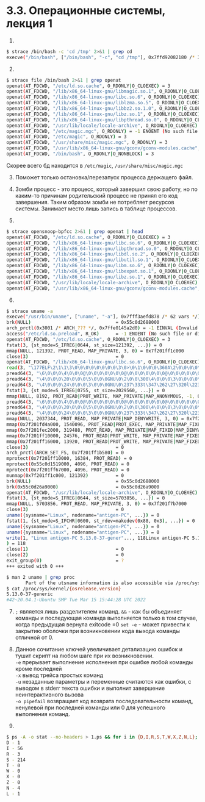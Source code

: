 # 3.3. Операционные системы, лекция 1 #
1. 
```bash
$ strace /bin/bash -c 'cd /tmp' 2>&1 | grep cd
execve("/bin/bash", ["/bin/bash", "-c", "cd /tmp"], 0x7ffd92082180 /* 34 vars */) = 0
```
2. 
```bash
$ strace file /bin/bash 2>&1 | grep openat
openat(AT_FDCWD, "/etc/ld.so.cache", O_RDONLY|O_CLOEXEC) = 3
openat(AT_FDCWD, "/lib/x86_64-linux-gnu/libmagic.so.1", O_RDONLY|O_CLOEXEC) = 3
openat(AT_FDCWD, "/lib/x86_64-linux-gnu/libc.so.6", O_RDONLY|O_CLOEXEC) = 3
openat(AT_FDCWD, "/lib/x86_64-linux-gnu/liblzma.so.5", O_RDONLY|O_CLOEXEC) = 3
openat(AT_FDCWD, "/lib/x86_64-linux-gnu/libbz2.so.1.0", O_RDONLY|O_CLOEXEC) = 3
openat(AT_FDCWD, "/lib/x86_64-linux-gnu/libz.so.1", O_RDONLY|O_CLOEXEC) = 3
openat(AT_FDCWD, "/lib/x86_64-linux-gnu/libpthread.so.0", O_RDONLY|O_CLOEXEC) = 3
openat(AT_FDCWD, "/usr/lib/locale/locale-archive", O_RDONLY|O_CLOEXEC) = 3
openat(AT_FDCWD, "/etc/magic.mgc", O_RDONLY) = -1 ENOENT (No such file or directory)
openat(AT_FDCWD, "/etc/magic", O_RDONLY) = 3
openat(AT_FDCWD, "/usr/share/misc/magic.mgc", O_RDONLY) = 3
openat(AT_FDCWD, "/usr/lib/x86_64-linux-gnu/gconv/gconv-modules.cache", O_RDONLY) = 3
openat(AT_FDCWD, "/bin/bash", O_RDONLY|O_NONBLOCK) = 3
```
Скорее всего бд находится в <code>/etc/magic</code>, <code>/usr/share/misc/magic.mgc</code>

3. Поможет только остановка/перезапуск процесса держащего файл.

4. Зомби процесс - это процесс, который завершил свою работу, 
но по каким-то причинам родительский процесс не принял его код завершения.
Таким образом зомби не потребляет ресурсов системы. Занимает место лишь запись в таблице процессов.

5. 
```bash
$ strace opensnoop-bpfcc 2>&1 | grep openat | head
openat(AT_FDCWD, "/etc/ld.so.cache", O_RDONLY|O_CLOEXEC) = 3
openat(AT_FDCWD, "/lib/x86_64-linux-gnu/libc.so.6", O_RDONLY|O_CLOEXEC) = 3
openat(AT_FDCWD, "/lib/x86_64-linux-gnu/libpthread.so.0", O_RDONLY|O_CLOEXEC) = 3
openat(AT_FDCWD, "/lib/x86_64-linux-gnu/libdl.so.2", O_RDONLY|O_CLOEXEC) = 3
openat(AT_FDCWD, "/lib/x86_64-linux-gnu/libutil.so.1", O_RDONLY|O_CLOEXEC) = 3
openat(AT_FDCWD, "/lib/x86_64-linux-gnu/libm.so.6", O_RDONLY|O_CLOEXEC) = 3
openat(AT_FDCWD, "/lib/x86_64-linux-gnu/libexpat.so.1", O_RDONLY|O_CLOEXEC) = 3
openat(AT_FDCWD, "/lib/x86_64-linux-gnu/libz.so.1", O_RDONLY|O_CLOEXEC) = 3
openat(AT_FDCWD, "/usr/lib/locale/locale-archive", O_RDONLY|O_CLOEXEC) = 3
openat(AT_FDCWD, "/usr/lib/x86_64-linux-gnu/gconv/gconv-modules.cache", O_RDONLY) = 3
```
6. 
```bash
$ strace uname -a    
execve("/usr/bin/uname", ["uname", "-a"], 0x7fff3aefd878 /* 62 vars */) = 0
brk(NULL)                               = 0x55c0d2688000
arch_prctl(0x3001 /* ARCH_??? */, 0x7ffe0145a2d0) = -1 EINVAL (Invalid argument)
access("/etc/ld.so.preload", R_OK)      = -1 ENOENT (No such file or directory)
openat(AT_FDCWD, "/etc/ld.so.cache", O_RDONLY|O_CLOEXEC) = 3
fstat(3, {st_mode=S_IFREG|0644, st_size=121392, ...}) = 0
mmap(NULL, 121392, PROT_READ, MAP_PRIVATE, 3, 0) = 0x7f201ff1c000
close(3)                                = 0
openat(AT_FDCWD, "/lib/x86_64-linux-gnu/libc.so.6", O_RDONLY|O_CLOEXEC) = 3
read(3, "\177ELF\2\1\1\3\0\0\0\0\0\0\0\0\3\0>\0\1\0\0\0\360A\2\0\0\0\0\0"..., 832) = 832
pread64(3, "\6\0\0\0\4\0\0\0@\0\0\0\0\0\0\0@\0\0\0\0\0\0\0@\0\0\0\0\0\0\0"..., 784, 64) = 784
pread64(3, "\4\0\0\0\20\0\0\0\5\0\0\0GNU\0\2\0\0\300\4\0\0\0\3\0\0\0\0\0\0\0", 32, 848) = 32
pread64(3, "\4\0\0\0\24\0\0\0\3\0\0\0GNU\0\237\333t\347\262\27\320l\223\27*\202C\370T\177"..., 68, 880) = 68
fstat(3, {st_mode=S_IFREG|0755, st_size=2029560, ...}) = 0
mmap(NULL, 8192, PROT_READ|PROT_WRITE, MAP_PRIVATE|MAP_ANONYMOUS, -1, 0) = 0x7f201ff1a000
pread64(3, "\6\0\0\0\4\0\0\0@\0\0\0\0\0\0\0@\0\0\0\0\0\0\0@\0\0\0\0\0\0\0"..., 784, 64) = 784
pread64(3, "\4\0\0\0\20\0\0\0\5\0\0\0GNU\0\2\0\0\300\4\0\0\0\3\0\0\0\0\0\0\0", 32, 848) = 32
pread64(3, "\4\0\0\0\24\0\0\0\3\0\0\0GNU\0\237\333t\347\262\27\320l\223\27*\202C\370T\177"..., 68, 880) = 68
mmap(NULL, 2037344, PROT_READ, MAP_PRIVATE|MAP_DENYWRITE, 3, 0) = 0x7f201fd28000
mmap(0x7f201fd4a000, 1540096, PROT_READ|PROT_EXEC, MAP_PRIVATE|MAP_FIXED|MAP_DENYWRITE, 3, 0x22000) = 0x7f201fd4a000
mmap(0x7f201fec2000, 319488, PROT_READ, MAP_PRIVATE|MAP_FIXED|MAP_DENYWRITE, 3, 0x19a000) = 0x7f201fec2000
mmap(0x7f201ff10000, 24576, PROT_READ|PROT_WRITE, MAP_PRIVATE|MAP_FIXED|MAP_DENYWRITE, 3, 0x1e7000) = 0x7f201ff10000
mmap(0x7f201ff16000, 13920, PROT_READ|PROT_WRITE, MAP_PRIVATE|MAP_FIXED|MAP_ANONYMOUS, -1, 0) = 0x7f201ff16000
close(3)                                = 0
arch_prctl(ARCH_SET_FS, 0x7f201ff1b580) = 0
mprotect(0x7f201ff10000, 16384, PROT_READ) = 0
mprotect(0x55c0d1519000, 4096, PROT_READ) = 0
mprotect(0x7f201ff67000, 4096, PROT_READ) = 0
munmap(0x7f201ff1c000, 121392)          = 0
brk(NULL)                               = 0x55c0d2688000
brk(0x55c0d26a9000)                     = 0x55c0d26a9000
openat(AT_FDCWD, "/usr/lib/locale/locale-archive", O_RDONLY|O_CLOEXEC) = 3
fstat(3, {st_mode=S_IFREG|0644, st_size=5703856, ...}) = 0
mmap(NULL, 5703856, PROT_READ, MAP_PRIVATE, 3, 0) = 0x7f201f7b7000
close(3)                                = 0
uname({sysname="Linux", nodename="antigen-PC", ...}) = 0
fstat(1, {st_mode=S_IFCHR|0600, st_rdev=makedev(0x88, 0x3), ...}) = 0
uname({sysname="Linux", nodename="antigen-PC", ...}) = 0
uname({sysname="Linux", nodename="antigen-PC", ...}) = 0
write(1, "Linux antigen-PC 5.13.0-37-gener"..., 118Linux antigen-PC 5.13.0-37-generic #42~20.04.1-Ubuntu SMP Tue Mar 15 15:44:28 UTC 2022 x86_64 x86_64 x86_64 GNU/Linux
) = 118
close(1)                                = 0
close(2)                                = 0
exit_group(0)                           = ?
+++ exited with 0 +++
```
```bash
$ man 2 uname | grep proc
       Part of the utsname information is also accessible via /proc/sys/kernel/{ostype, hostname, osrelease, version, domainname}.
$ cat /proc/sys/kernel/{osrelease,version}
5.13.0-37-generic
#42~20.04.1-Ubuntu SMP Tue Mar 15 15:44:28 UTC 2022
```
7. <code>;</code> является лишь разделителем команд. 
<code>&&</code> - как бы объединяет команды и последующая команда выполняется только в том случае, когда предыдущая вернула exitcode =0
<code>set -e</code> - может привести к закрытию оболочки при возникновении кода выхода команды отличной от 0.

8. Данное сочитание ключей увеличивает детализацию ошибок и тушит скрипт на любом шаге при их возникновении. \
<code>-e</code> прерывает выполнение исполнения при ошибке любой команды кроме последней \
<code>-x</code> вывод трейса простых команд \
<code>-u</code> незаданные параметры и переменные считаются как ошибки, с выводом в stderr текста ошибки и выполнит завершение неинтерактивного вызова \
<code>-o pipefail</code> возвращает код возврата последовательности команд, ненулевой при последней команды или 0 для успешного выполнения команд.

9. 
```bash
$ ps -A -o stat --no-headers > 1.ps && for i in {D,I,R,S,T,W,X,Z,N,L}; do echo $i - $(grep -c $i 1.ps); done
D - 1
I - 56
R - 3
S - 214
T - 0
W - 0
X - 0
Z - 0
N - 4
L - 1
```
